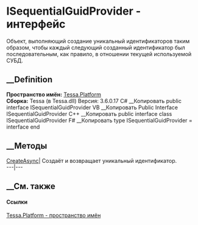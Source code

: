 # ISequentialGuidProvider - интерфейс
Объект, выполняющий создание уникальный идентификаторов таким образом, чтобы
каждый следующий созданный идентификатор был последовательным, как правило, в
отношении текущей используемой СУБД.
## __Definition
 **Пространство имён:** [Tessa.Platform](N_Tessa_Platform.htm)  
 **Сборка:** Tessa (в Tessa.dll) Версия: 3.6.0.17
C# __Копировать
     public interface ISequentialGuidProvider
VB __Копировать
     Public Interface ISequentialGuidProvider
C++ __Копировать
     public interface class ISequentialGuidProvider
F# __Копировать
     type ISequentialGuidProvider = interface end
##  __Методы
[CreateAsync](M_Tessa_Platform_ISequentialGuidProvider_CreateAsync.htm)|
Создаёт и возвращает уникальный идентификатор.  
---|---  
## __См. также
#### Ссылки
[Tessa.Platform - пространство имён](N_Tessa_Platform.htm)
